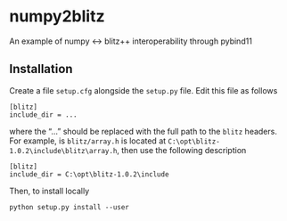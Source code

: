 # numpy2blitz
An example of numpy ↔ blitz++ interoperability through pybind11


## Installation

Create a file `setup.cfg` alongside the `setup.py` file. Edit this file as follows

```
[blitz]
include_dir = ...
```

where the “...” should be replaced with the full path to the `blitz` headers. For example, is `blitz/array.h` is located at `C:\opt\blitz-1.0.2\include\blitz\array.h`, then use the following description

```
[blitz]
include_dir = C:\opt\blitz-1.0.2\include
```

Then, to install locally

```
python setup.py install --user
```

<!-- Local Variables: -->
<!-- fill-column: 80 -->
<!-- End: -->
